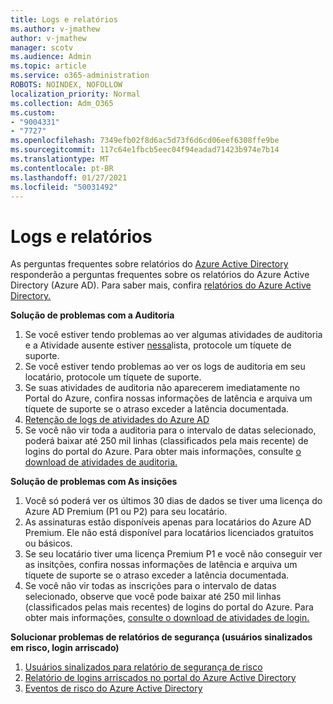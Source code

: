 ```yaml
---
title: Logs e relatórios
ms.author: v-jmathew
author: v-jmathew
manager: scotv
ms.audience: Admin
ms.topic: article
ms.service: o365-administration
ROBOTS: NOINDEX, NOFOLLOW
localization_priority: Normal
ms.collection: Adm_O365
ms.custom:
- "9004331"
- "7727"
ms.openlocfilehash: 7349efb02f8d6ac5d73f6d6cd06eef6308ffe9be
ms.sourcegitcommit: 117c64e1fbcb5eec04f94eadad71423b974e7b14
ms.translationtype: MT
ms.contentlocale: pt-BR
ms.lasthandoff: 01/27/2021
ms.locfileid: "50031492"
---
```

# <a name="logs-and-reporting"></a>Logs e relatórios

As perguntas frequentes sobre relatórios do [Azure Active Directory](https://docs.microsoft.com/azure/active-directory/active-directory-reporting-faq) responderão a perguntas frequentes sobre os relatórios do Azure Active Directory (Azure AD). Para saber mais, confira [relatórios do Azure Active Directory.](https://docs.microsoft.com/azure/active-directory/reports-monitoring/overview-reports)

**Solução de problemas com a Auditoria**

1. Se você estiver tendo problemas ao ver algumas atividades de auditoria e a Atividade ausente estiver [nessa](https://docs.microsoft.com/azure/active-directory/reports-monitoring/reference-audit-activities)lista, protocole um tíquete de suporte.
2. Se você estiver tendo problemas ao ver os logs de auditoria em seu locatário, protocole um tíquete de suporte.
3. Se suas atividades de auditoria não aparecerem imediatamente no [](https://docs.microsoft.com/azure/active-directory/reports-monitoring/reference-reports-latencies) Portal do Azure, confira nossas informações de latência e arquiva um tíquete de suporte se o atraso exceder a latência documentada.
4. [Retenção de logs de atividades do Azure AD](https://docs.microsoft.com/azure/active-directory/reports-monitoring/reference-reports-data-retention)
5. Se você não vir toda a auditoria para o intervalo de datas selecionado, poderá baixar até 250 mil linhas (classificados pela mais recente) de logins do portal do Azure. Para obter mais informações, consulte [o download de atividades de auditoria.](https://docs.microsoft.com/azure/active-directory/reports-monitoring/quickstart-download-audit-report)

**Solução de problemas com As insições**

1. Você só poderá ver os últimos 30 dias de dados se tiver uma licença do Azure AD Premium (P1 ou P2) para seu locatário.
2. As assinaturas estão disponíveis apenas para locatários do Azure AD Premium. Ele não está disponível para locatários licenciados gratuitos ou básicos.
3. Se seu locatário tiver uma licença Premium P1 e você não [](https://docs.microsoft.com/azure/active-directory/reports-monitoring/reference-reports-latencies) conseguir ver as insitções, confira nossas informações de latência e arquiva um tíquete de suporte se o atraso exceder a latência documentada.
4. Se você não vir todas as inscrições para o intervalo de datas selecionado, observe que você pode baixar até 250 mil linhas (classificados pelas mais recentes) de logins do portal do Azure. Para obter mais informações, [consulte o download de atividades de login.](https://docs.microsoft.com/azure/active-directory/reports-monitoring/concept-sign-ins#download-sign-in-activities)

**Solucionar problemas de relatórios de segurança (usuários sinalizados em risco, login arriscado)**

1. [Usuários sinalizados para relatório de segurança de risco](https://docs.microsoft.com/azure/active-directory/reports-monitoring/concept-user-at-risk)
2. [Relatório de logins arriscados no portal do Azure Active Directory](https://docs.microsoft.com/azure/active-directory/reports-monitoring/concept-risky-sign-ins)
3. [Eventos de risco do Azure Active Directory](https://docs.microsoft.com/azure/active-directory/reports-monitoring/concept-risk-events)
